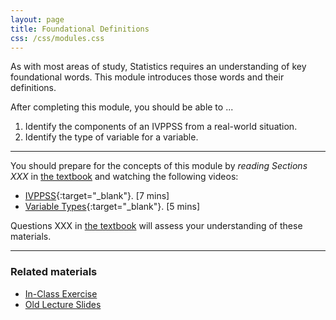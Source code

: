 ```yaml
---
layout: page
title: Foundational Definitions
css: /css/modules.css
---
```


<div class="ILOs">
<p>As with most areas of study, Statistics requires an understanding of key foundational words.  This module introduces those words and their definitions.</p>

<p>After completing this module, you should be able to ...</p>

<ol>
  <li>Identify the components of an IVPPSS from a real-world situation.</li>
  <li>Identify the type of variable for a variable.</li>
</ol>
</div>

----

You should prepare for the concepts of this module by *reading Sections XXX* in [the textbook](../../book/) and watching the following videos:

* [IVPPSS](https://vimeo.com/user45324800/ncstats-ivppss){:target="_blank"}. [7 mins]
* [Variable Types](https://vimeo.com/user45324800/ncstats-vartypes){:target="_blank"}. [5 mins]

Questions XXX in [the textbook](../../book/) will assess your understanding of these materials.

----

### Related materials

* [In-Class Exercise](CE.html)
* [Old Lecture Slides](PPT_old.pptx)
